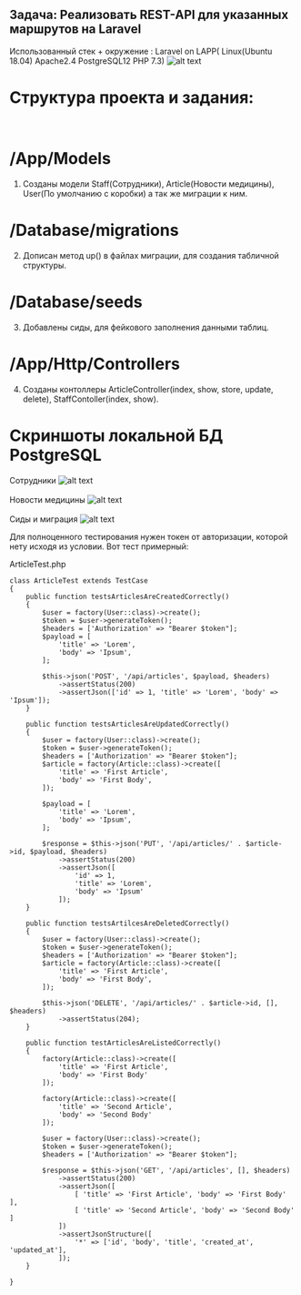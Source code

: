 ## Задача: Реализовать REST-API для указанных маршрутов на Laravel
 Использованный стек + окружение : Laravel on LAPP( Linux(Ubuntu 18.04) Apache2.4 PostgreSQL12 PHP 7.3)
![alt text](https://www.skinait.com/software-infraestructura/cms/clientes/skina2018/img/linux-apache-php-postgresql.svg)

# Структура проекта и задания:<br><br>
# /App/Models
1) Созданы модели Staff(Сотрудники), Article(Новости медицины), User(По умолчанию с коробки) а так же миграции к ним.<br> 
# /Database/migrations 
2) Дописан метод up() в файлах миграции, для создания табличной структуры. 
# /Database/seeds
3) Добавлены сиды, для фейкового заполнения данными таблиц.<br>
# /App/Http/Controllers
4) Созданы контоллеры ArticleController(index, show, store, update, delete), StaffContoller(index, show).

# Скриншоты локальной БД PostgreSQL <br>

  Сотрудники
![alt text](https://sun9-24.userapi.com/Wqfe1ygim_8GysCbCQWnqRozwrPRLPXDDcHHBg/2kY3SH22Dvs.jpg)
<br><br>
  Новости медицины
![alt text](https://sun9-24.userapi.com/Wqfe1ygim_8GysCbCQWnqRozwrPRLPXDDcHHBg/2kY3SH22Dvs.jpg)
<br><br>
  Сиды и миграция
![alt text](https://sun3-11.userapi.com/ZNI9imnDQMF6QA-h-qEW-xzNYtOFdcBBF0ralA/e8Azzg76Shs.jpg)





Для полноценного тестирования нужен токен от авторизации, которой нету исходя из условии. Вот тест примерный: <br>

ArticleTest.php <br>
```
class ArticleTest extends TestCase
{
    public function testsArticlesAreCreatedCorrectly()
    {
        $user = factory(User::class)->create();
        $token = $user->generateToken();
        $headers = ['Authorization' => "Bearer $token"];
        $payload = [
            'title' => 'Lorem',
            'body' => 'Ipsum',
        ];

        $this->json('POST', '/api/articles', $payload, $headers)
            ->assertStatus(200)
            ->assertJson(['id' => 1, 'title' => 'Lorem', 'body' => 'Ipsum']);
    }

    public function testsArticlesAreUpdatedCorrectly()
    {
        $user = factory(User::class)->create();
        $token = $user->generateToken();
        $headers = ['Authorization' => "Bearer $token"];
        $article = factory(Article::class)->create([
            'title' => 'First Article',
            'body' => 'First Body',
        ]);

        $payload = [
            'title' => 'Lorem',
            'body' => 'Ipsum',
        ];

        $response = $this->json('PUT', '/api/articles/' . $article->id, $payload, $headers)
            ->assertStatus(200)
            ->assertJson([ 
                'id' => 1, 
                'title' => 'Lorem', 
                'body' => 'Ipsum' 
            ]);
    }

    public function testsArtilcesAreDeletedCorrectly()
    {
        $user = factory(User::class)->create();
        $token = $user->generateToken();
        $headers = ['Authorization' => "Bearer $token"];
        $article = factory(Article::class)->create([
            'title' => 'First Article',
            'body' => 'First Body',
        ]);

        $this->json('DELETE', '/api/articles/' . $article->id, [], $headers)
            ->assertStatus(204);
    }

    public function testArticlesAreListedCorrectly()
    {
        factory(Article::class)->create([
            'title' => 'First Article',
            'body' => 'First Body'
        ]);

        factory(Article::class)->create([
            'title' => 'Second Article',
            'body' => 'Second Body'
        ]);

        $user = factory(User::class)->create();
        $token = $user->generateToken();
        $headers = ['Authorization' => "Bearer $token"];

        $response = $this->json('GET', '/api/articles', [], $headers)
            ->assertStatus(200)
            ->assertJson([
                [ 'title' => 'First Article', 'body' => 'First Body' ],
                [ 'title' => 'Second Article', 'body' => 'Second Body' ]
            ])
            ->assertJsonStructure([
                '*' => ['id', 'body', 'title', 'created_at', 'updated_at'],
            ]);
    }

}

```
